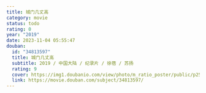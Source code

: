 ```yaml
---
title: 城门几丈高
category: movie
status: todo
rating: 0
year: "2019"
date: 2023-11-04 05:55:47
douban:
  id: "34813597"
  title: 城门几丈高
  subtitle: 2019 / 中国大陆 / 纪录片 / 徐蓓 / 苏扬
  rating: 9
  cover: https://img1.doubanio.com/view/photo/m_ratio_poster/public/p2567767640.jpg
  link: https://movie.douban.com/subject/34813597/
---
```


